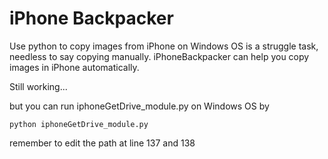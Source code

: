 # iPhone Backpacker
Use python to copy images from iPhone on Windows OS is a struggle task, needless to say copying manually. iPhoneBackpacker can help you copy images in iPhone automatically.  
  
Still working...
  
but you can run iphoneGetDrive_module.py on Windows OS by  
```
python iphoneGetDrive_module.py
```
remember to edit the path at line 137 and 138 
